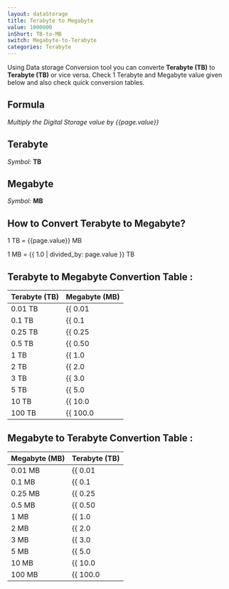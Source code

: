 ```yaml
---
layout: dataStorage
title: Terabyte to Megabyte
value: 1000000
inShort: TB-to-MB
switch: Megabyte-to-Terabyte
categories: Terabyte
---
```


Using Data storage Conversion tool you can converte **Terabyte (TB)** to **Terabyte (TB)** or vice versa. Check 1 Terabyte and Megabyte value given below and also check quick conversion tables.

## Formula
*Multiply the Digital Storage value by {{page.value}}*

## Terabyte
*Symbol:* **TB**

## Megabyte
*Symbol:* **MB**

## How to Convert Terabyte to Megabyte?

1 TB = {{page.value}} MB

1 MB = {{ 1.0 | divided_by: page.value }} TB


## Terabyte to Megabyte Convertion Table :

| Terabyte (TB) | Megabyte (MB) |
| ---- | ---- |
| 0.01 TB | {{ 0.01 | times: page.value }} MB |
| 0.1 TB | {{ 0.1 | times: page.value }} MB |
| 0.25 TB | {{ 0.25 | times: page.value }} MB |
| 0.5 TB | {{ 0.50 | times: page.value }} MB |
| 1 TB | {{ 1.0 | times: page.value }} MB |
| 2 TB | {{ 2.0 | times: page.value }} MB |
| 3 TB | {{ 3.0 | times: page.value }} MB |
| 5 TB | {{ 5.0 | times: page.value }} MB |
| 10 TB | {{ 10.0 | times: page.value }} MB |
| 100 TB | {{ 100.0 | times: page.value }} MB |

## Megabyte to Terabyte Convertion Table :

| Megabyte (MB) | Terabyte (TB) |
| ---- | ---- |
| 0.01 MB | {{ 0.01 | divided_by: page.value }} TB |
| 0.1 MB | {{ 0.1 | divided_by: page.value }} TB |
| 0.25 MB | {{ 0.25 | divided_by: page.value }} TB |
| 0.5 MB | {{ 0.50 | divided_by: page.value }} TB |
| 1 MB | {{ 1.0 | divided_by: page.value }} TB |
| 2 MB | {{ 2.0 | divided_by: page.value }} TB |
| 3 MB | {{ 3.0 | divided_by: page.value }} TB |
| 5 MB | {{ 5.0 | divided_by: page.value }} TB |
| 10 MB | {{ 10.0 | divided_by: page.value }} TB |
| 100 MB | {{ 100.0 | divided_by: page.value }} TB |


<script>
document.getElementById('selectInput')[16].selected = true
document.getElementById('selectOutput')[8].selected = true
</script>
